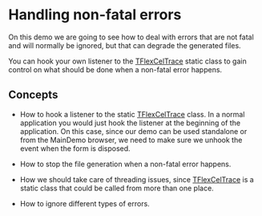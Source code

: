 # Handling non-fatal errors

On this demo we are going to see how to deal with errors that are not
fatal and will normally be ignored, but that can degrade the generated
files.

You can hook your own listener to the [TFlexCelTrace](https://download.tmssoftware.com/flexcel/doc/vcl/api/FlexCel.Core/TFlexCelTrace/index.html) static class to gain
control on what should be done when a non-fatal error happens.

## Concepts

- How to hook a listener to the static [TFlexCelTrace](https://download.tmssoftware.com/flexcel/doc/vcl/api/FlexCel.Core/TFlexCelTrace/index.html) class. In a normal
  application you would just hook the listener at the beginning of
  the application. On this case, since our demo can be used
  standalone or from the MainDemo browser, we need to make sure we
  unhook the event when the form is disposed.

- How to stop the file generation when a non-fatal error happens.

- How we should take care of threading issues, since [TFlexCelTrace](https://download.tmssoftware.com/flexcel/doc/vcl/api/FlexCel.Core/TFlexCelTrace/index.html) is a
  static class that could be called from more than one place.

- How to ignore different types of errors.

